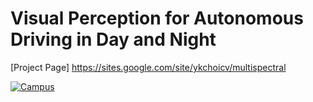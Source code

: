 
# Visual Perception for Autonomous Driving in Day and Night

[Project Page] https://sites.google.com/site/ykchoicv/multispectral

[![Campus](https://multispectral.kaist.ac.kr/ykchoi/capture.png)](https://youtu.be/WPjacBXYM_w)
